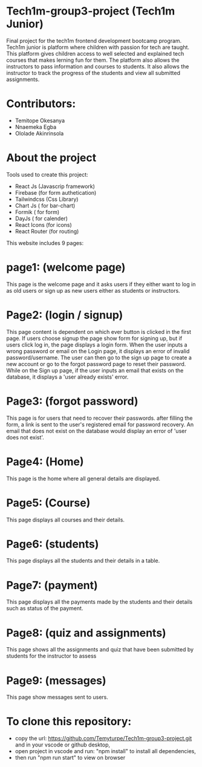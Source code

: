 # Tech1m-group3-project (Tech1m Junior)
Final project for the tech1m frontend development bootcamp program. Tech1m junior is platform where children with passion for tech are taught. This platform gives children access to well selected and explained tech courses that makes lerning fun for them. The platform also allows the instructors to pass information and courses to students. It also allows the instructor to track the progress of the students and view all submitted assignments.

# Contributors: 
* Temitope Okesanya
* Nnaemeka Egba
* Ololade Akinrinsola

# About the project
Tools used to create this project:
* React Js (Javascrip framework)
* Firebase (for form authetication)
* Tailwindcss (Css Library)
* Chart Js ( for bar-chart)
* Formik ( for form)
* DayJs ( for calender)
* React Icons (for icons)
* React Router (for routing)

This website includes 9 pages:
# page1: (welcome page)
 This page is the welcome page and it asks users if they either want to log in as old users or sign up as new users either as students or instructors.
# Page2: (login / signup)
 This page content is dependent on which ever button is clicked in the first page. If users choose signup the page show form for signing up, but if users click log in, the page displays a login form. When the user inputs a wrong password or email on the Login page, it displays an error of invalid password/username. The user can then go to the sign up page to create a new account or go to the forgot password page to reset their password. While on the Sign up page, if the user inputs an email that exists on the database, it displays a 'user already exists' error. 
# Page3: (forgot password)
 This page is for users that need to recover their passwords. after filling the form, a link is sent to the user's registered email for password recovery. An email that does not exist on the database would display an error of 'user does not exist'.
# Page4: (Home)
 This page is the home where all general details are displayed.
# Page5: (Course)
 This page displays all courses and their details.
# Page6: (students)
 This page displays all the students and their details in a table.
# Page7: (payment)
 This page displays all the payments made by the students and their details such as status of the payment.
# Page8: (quiz and assignments)
 This page shows all the assignments and quiz that have been submitted by students for the instructor to assess
# Page9: (messages)
 This page show messages sent to users.

# To clone this repository: 
* copy the url: https://github.com/Temyturpe/Tech1m-group3-project.git and in your vscode or github desktop, 
* open project in vscode and run: "npm install" to install all dependencies, 
* then run "npm run start" to view on browser 
  
  
  
  
  
